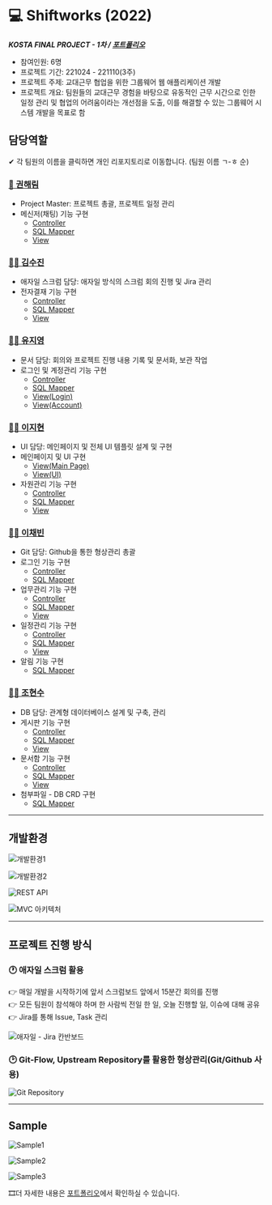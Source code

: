 # **💻** Shiftworks (2022)

***KOSTA FINAL PROJECT - 1차 / [포트폴리오](https://docs.google.com/presentation/d/1mwzoWcrF-YmYtobXlks01ZUQAqpD0xYfLgqcOwehdrc/edit?usp=sharing)***

- 참여인원: 6명
- 프로젝트 기간: 221024 - 221110(3주)
- 프로젝트 주제: 교대근무 협업을 위한 그룹웨어 웹 애플리케이션 개발
- 프로젝트 개요: 팀원들의 교대근무 경험을 바탕으로 유동적인 근무 시간으로 인한 일정 관리 및 협업의 어려움이라는 개선점을 도출, 이를 해결할 수 있는 그룹웨어 시스템 개발을 목표로 함

## 담당역할

✔ 각 팀원의 이름을 클릭하면 개인 리포지토리로 이동합니다. (팀원 이름 ㄱ-ㅎ 순)

### [👸 권해림](https://github.com/podo9264/shiftworks)

- Project Master: 프로젝트 총괄, 프로젝트 일정 관리
- 메신저(채팅) 기능 구현
    - [Controller](https://github.com/cocobini/shiftworks/blob/master/src/main/java/org/shiftworks/controller/ChatRoomController.java)
    - [SQL Mapper](https://github.com/cocobini/shiftworks/blob/master/src/main/resources/org/shiftworks/mapper/ChatMapper.xml)
    - [View](https://github.com/cocobini/shiftworks/blob/master/src/main/webapp/WEB-INF/views/messenger/MSG_main.jsp)

### [👱‍♀️ 김수진](https://github.com/sooosujin/shiftworks)

- 애자일 스크럼 담당: 애자일 방식의 스크럼 회의 진행 및 Jira 관리
- 전자결재 기능 구현
    - [Controller](https://github.com/cocobini/shiftworks/blob/master/src/main/java/org/shiftworks/controller/ApprovalController.java)
    - [SQL Mapper](https://github.com/cocobini/shiftworks/blob/master/src/main/resources/org/shiftworks/mapper/ApprovalMapper.xml)
    - [View](https://github.com/cocobini/shiftworks/blob/master/src/main/webapp/WEB-INF/views/approval/APR_list.jsp)

### [👱‍♀️ 유지영](https://github.com/jyjyu1204/shiftworks)

- 문서 담당: 회의와 프로젝트 진행 내용 기록 및 문서화, 보관 작업
- 로그인 및 계정관리 기능 구현
    - [Controller](https://github.com/cocobini/shiftworks/blob/master/src/main/java/org/shiftworks/controller/EmployeeController.java)
    - [SQL Mapper](https://github.com/cocobini/shiftworks/blob/master/src/main/resources/org/shiftworks/mapper/EmployeeMapper.xml)
    - [View(Login)](https://github.com/cocobini/shiftworks/blob/master/src/main/webapp/WEB-INF/views/customLogin.jsp)
    - [View(Account)](https://github.com/cocobini/shiftworks/blob/master/src/main/webapp/WEB-INF/views/manager/MGR_list.jsp)

### [👱‍♀️ 이지현](https://github.com/jh1359753/shiftworks)

- UI 담당: 메인페이지 및 전체 UI 템플릿 설계 및 구현
- 메인페이지 및 UI 구현
    - [View(Main Page)](https://github.com/cocobini/shiftworks/blob/master/src/main/webapp/WEB-INF/views/home.jsp)
    - [View(UI)](https://github.com/cocobini/shiftworks/blob/master/src/main/webapp/WEB-INF/views/includes/header.jsp)
- 자원관리 기능 구현
    - [Controller](https://github.com/cocobini/shiftworks/blob/master/src/main/java/org/shiftworks/controller/BookingController.java)
    - [SQL Mapper](https://github.com/cocobini/shiftworks/blob/master/src/main/resources/org/shiftworks/mapper/BookingMapper.xml)
    - [View](https://github.com/cocobini/shiftworks/blob/master/src/main/webapp/WEB-INF/views/booking/BOK_myList.jsp)

### [👱‍♀️ 이채빈](https://github.com/chaebini/shiftworks)

- Git 담당: Github을 통한 형상관리 총괄
- 로그인 기능 구현
    - [Controller](https://github.com/cocobini/shiftworks/blob/master/src/main/java/org/shiftworks/controller/EmployeeController.java)
    - [SQL Mapper](https://github.com/cocobini/shiftworks/blob/master/src/main/resources/org/shiftworks/mapper/EmployeeMapper.xml)
- 업무관리 기능 구현
    - [Controller](https://github.com/cocobini/shiftworks/blob/master/src/main/java/org/shiftworks/controller/TaskController.java)
    - [SQL Mapper](https://github.com/cocobini/shiftworks/blob/master/src/main/resources/org/shiftworks/mapper/TaskMapper.xml)
    - [View](https://github.com/cocobini/shiftworks/blob/master/src/main/webapp/WEB-INF/views/task/TSK_list.jsp)
- 일정관리 기능 구현
    - [Controller](https://github.com/cocobini/shiftworks/blob/master/src/main/java/org/shiftworks/controller/ScheduleController.java)
    - [SQL Mapper](https://github.com/cocobini/shiftworks/blob/master/src/main/resources/org/shiftworks/mapper/ScheduleMapper.xml)
    - [View](https://github.com/cocobini/shiftworks/blob/master/src/main/webapp/WEB-INF/views/schedule/SCH_list.jsp)
- 알림 기능 구현
    - [SQL Mapper](https://github.com/cocobini/shiftworks/blob/master/src/main/resources/org/shiftworks/mapper/AlarmMapper.xml)

### [👱‍♀️ 조현수](https://github.com/brightvvater/shiftworks)

- DB 담당: 관계형 데이터베이스 설계 및 구축, 관리
- 게시판 기능 구현
    - [Controller](https://github.com/cocobini/shiftworks/blob/master/src/main/java/org/shiftworks/controller/PostController.java)
    - [SQL Mapper](https://github.com/cocobini/shiftworks/blob/master/src/main/resources/org/shiftworks/mapper/PostMapper.xml)
    - [View](https://github.com/cocobini/shiftworks/blob/master/src/main/webapp/WEB-INF/views/board/BOA_list.jsp)
- 문서함 기능 구현
    - [Controller](https://github.com/cocobini/shiftworks/blob/master/src/main/java/org/shiftworks/controller/DocumentController.java)
    - [SQL Mapper](https://github.com/cocobini/shiftworks/blob/master/src/main/resources/org/shiftworks/mapper/DocumentMapper.xml)
    - [View](https://github.com/cocobini/shiftworks/blob/master/src/main/webapp/WEB-INF/views/document/DOC_mydoclist.jsp)
- 첨부파일 - DB CRD 구현
    - [SQL Mapper](https://github.com/cocobini/shiftworks/blob/master/src/main/resources/org/shiftworks/mapper/FileMapper.xml)

---

## 개발환경

![개발환경1](/img/readme1.png)

![개발환경2](/img/readme2.png)

![REST API](/img/readme3.png)

![MVC 아키텍처](/img/readme4.png)

---

## 프로젝트 진행 방식

### 🕐 애자일 스크럼 활용

👉 매일 개발을 시작하기에 앞서 스크럼보드 앞에서 15분간 회의를 진행<br>
👉 모든 팀원이 참석해야 하며 한 사람씩 전일 한 일, 오늘 진행할 일, 이슈에 대해 공유<br>
👉 Jira를 통해 Issue, Task 관리<br>

![애자일 - Jira 칸반보드](/img/readme5.png)

### 🕑 Git-Flow, Upstream Repository를 활용한 형상관리(Git/Github 사용)

![Git Repository](/img/readme6.png)

---

## Sample

![Sample1](/img/readme8.png)

![Sample2](/img/readme7.png)

![Sample3](/img/swagger.png)

🎞더 자세한 내용은 [포트폴리오](https://docs.google.com/presentation/d/1mwzoWcrF-YmYtobXlks01ZUQAqpD0xYfLgqcOwehdrc/edit?usp=sharing)에서 확인하실 수 있습니다.
